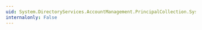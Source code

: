 ```yaml
---
uid: System.DirectoryServices.AccountManagement.PrincipalCollection.System#Collections#ICollection#CopyTo(System.Array,System.Int32)
internalonly: False
---
```

